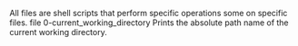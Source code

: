 All files are shell scripts that perform specific operations some on specific files.
file 0-current_working_directory
Prints the absolute path name of the current working directory.
